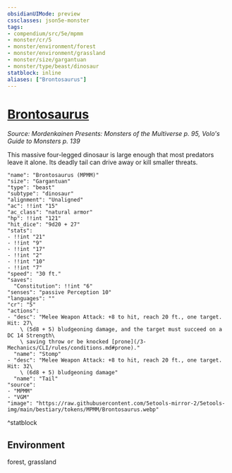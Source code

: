 ```yaml
---
obsidianUIMode: preview
cssclasses: json5e-monster
tags:
- compendium/src/5e/mpmm
- monster/cr/5
- monster/environment/forest
- monster/environment/grassland
- monster/size/gargantuan
- monster/type/beast/dinosaur
statblock: inline
aliases: ["Brontosaurus"]
---
```

# [Brontosaurus](3-Mechanics\CLI\bestiary\beast/brontosaurus-mpmm.md)
*Source: Mordenkainen Presents: Monsters of the Multiverse p. 95, Volo's Guide to Monsters p. 139*  

This massive four-legged dinosaur is large enough that most predators leave it alone. Its deadly tail can drive away or kill smaller threats.

```statblock
"name": "Brontosaurus (MPMM)"
"size": "Gargantuan"
"type": "beast"
"subtype": "dinosaur"
"alignment": "Unaligned"
"ac": !!int "15"
"ac_class": "natural armor"
"hp": !!int "121"
"hit_dice": "9d20 + 27"
"stats":
- !!int "21"
- !!int "9"
- !!int "17"
- !!int "2"
- !!int "10"
- !!int "7"
"speed": "30 ft."
"saves":
  "Constitution": !!int "6"
"senses": "passive Perception 10"
"languages": ""
"cr": "5"
"actions":
- "desc": "Melee Weapon Attack: +8 to hit, reach 20 ft., one target. Hit: 27\
    \ (5d8 + 5) bludgeoning damage, and the target must succeed on a DC 14 Strength\
    \ saving throw or be knocked [prone](/3-Mechanics/CLI/rules/conditions.md#prone)."
  "name": "Stomp"
- "desc": "Melee Weapon Attack: +8 to hit, reach 20 ft., one target. Hit: 32\
    \ (6d8 + 5) bludgeoning damage"
  "name": "Tail"
"source":
- "MPMM"
- "VGM"
"image": "https://raw.githubusercontent.com/5etools-mirror-2/5etools-img/main/bestiary/tokens/MPMM/Brontosaurus.webp"
```
^statblock

## Environment

forest, grassland